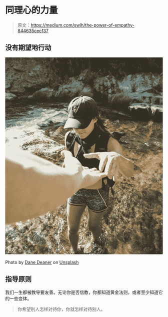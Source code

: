 # 同理心的力量

> 原文：<https://medium.com/swlh/the-power-of-empathy-844635cecf37>

## 没有期望地行动

![](img/73ff4cf264930dff6612a71efd609ccb.png)

Photo by [Dane Deaner](https://unsplash.com/photos/cLeFB41CsfU?utm_source=unsplash&utm_medium=referral&utm_content=creditCopyText) on [Unsplash](https://unsplash.com/search/photos/helping?utm_source=unsplash&utm_medium=referral&utm_content=creditCopyText)

## 指导原则

我们一生都被教导要友善。无论你是否信教，你都知道黄金法则，或者至少知道它的一些变体。

> 你希望别人怎样对待你，你就怎样对待别人。